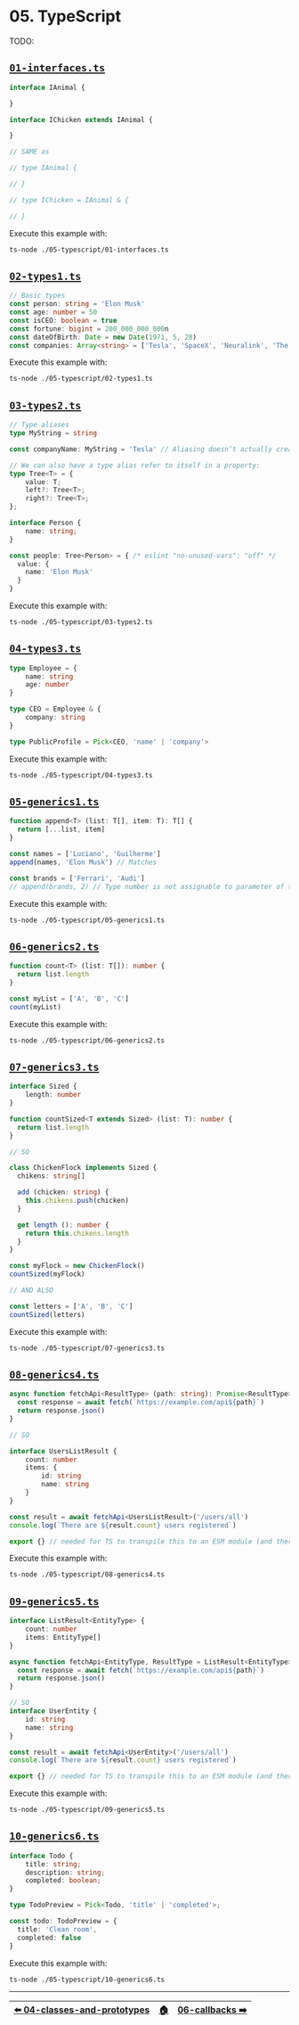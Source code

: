 <!-- ⚠️ FILE AUTOMATICALLY GENERATED. PLEASE DO NOT EDIT. CHANGE README.md.tpl INSTEAD! ⚠️  -->

# 05. TypeScript

TODO:


## [`01-interfaces.ts`](./01-interfaces.ts)



```ts
interface IAnimal {

}

interface IChicken extends IAnimal {

}

// SAME as

// type IAnimal {

// }

// type IChicken = IAnimal & {

// }
```

Execute this example with:

```bash
ts-node ./05-typescript/01-interfaces.ts
```


## [`02-types1.ts`](./02-types1.ts)



```ts
// Basic types
const person: string = 'Elon Musk'
const age: number = 50
const isCEO: boolean = true
const fortune: bigint = 200_000_000_000n
const dateOfBirth: Date = new Date(1971, 5, 28)
const companies: Array<string> = ['Tesla', 'SpaceX', 'Neuralink', 'The Boring Company']
```

Execute this example with:

```bash
ts-node ./05-typescript/02-types1.ts
```


## [`03-types2.ts`](./03-types2.ts)



```ts
// Type aliases
type MyString = string

const companyName: MyString = 'Tesla' // Aliasing doesn’t actually create a new type - it creates a new name to refer to that type

// We can also have a type alias refer to itself in a property:
type Tree<T> = {
    value: T;
    left?: Tree<T>;
    right?: Tree<T>;
};

interface Person {
    name: string;
}

const people: Tree<Person> = { /* eslint "no-unused-vars": "off" */
  value: {
    name: 'Elon Musk'
  }
}
```

Execute this example with:

```bash
ts-node ./05-typescript/03-types2.ts
```


## [`04-types3.ts`](./04-types3.ts)



```ts
type Employee = {
    name: string
    age: number
}

type CEO = Employee & {
    company: string
}

type PublicProfile = Pick<CEO, 'name' | 'company'>
```

Execute this example with:

```bash
ts-node ./05-typescript/04-types3.ts
```


## [`05-generics1.ts`](./05-generics1.ts)



```ts
function append<T> (list: T[], item: T): T[] {
  return [...list, item]
}

const names = ['Luciano', 'Guilherme']
append(names, 'Elon Musk') // Matches

const brands = ['Ferrari', 'Audi']
// append(brands, 2) // Type number is not assignable to parameter of type string
```

Execute this example with:

```bash
ts-node ./05-typescript/05-generics1.ts
```


## [`06-generics2.ts`](./06-generics2.ts)



```ts
function count<T> (list: T[]): number {
  return list.length
}

const myList = ['A', 'B', 'C']
count(myList)
```

Execute this example with:

```bash
ts-node ./05-typescript/06-generics2.ts
```


## [`07-generics3.ts`](./07-generics3.ts)



```ts
interface Sized {
    length: number
}

function countSized<T extends Sized> (list: T): number {
  return list.length
}

// SO

class ChickenFlock implements Sized {
  chikens: string[]

  add (chicken: string) {
    this.chikens.push(chicken)
  }

  get length (): number {
    return this.chikens.length
  }
}

const myFlock = new ChickenFlock()
countSized(myFlock)

// AND ALSO

const letters = ['A', 'B', 'C']
countSized(letters)
```

Execute this example with:

```bash
ts-node ./05-typescript/07-generics3.ts
```


## [`08-generics4.ts`](./08-generics4.ts)



```ts
async function fetchApi<ResultType> (path: string): Promise<ResultType> {
  const response = await fetch(`https://example.com/api${path}`)
  return response.json()
}

// SO

interface UsersListResult {
    count: number
    items: {
        id: string
        name: string
    }
}

const result = await fetchApi<UsersListResult>('/users/all')
console.log(`There are ${result.count} users registered`)

export {} // needed for TS to transpile this to an ESM module (and therefore support top level await)
```

Execute this example with:

```bash
ts-node ./05-typescript/08-generics4.ts
```


## [`09-generics5.ts`](./09-generics5.ts)



```ts
interface ListResult<EntityType> {
    count: number
    items: EntityType[]
}

async function fetchApi<EntityType, ResultType = ListResult<EntityType>> (path: string): Promise<ResultType> {
  const response = await fetch(`https://example.com/api${path}`)
  return response.json()
}

// SO
interface UserEntity {
    id: string
    name: string
}

const result = await fetchApi<UserEntity>('/users/all')
console.log(`There are ${result.count} users registered`)

export {} // needed for TS to transpile this to an ESM module (and therefore support top level await)
```

Execute this example with:

```bash
ts-node ./05-typescript/09-generics5.ts
```


## [`10-generics6.ts`](./10-generics6.ts)



```ts
interface Todo {
    title: string;
    description: string;
    completed: boolean;
}

type TodoPreview = Pick<Todo, 'title' | 'completed'>;

const todo: TodoPreview = {
  title: 'Clean room',
  completed: false
}
```

Execute this example with:

```bash
ts-node ./05-typescript/10-generics6.ts
```


---


| [⬅️ 04-classes-and-prototypes](/04-classes-and-prototypes/README.md) | [🏠](/README.md) | [06-callbacks ➡️](/06-callbacks/README.md) |
|:--------------------------------------------------------------------|:---------------:|------------------------------------------:|

